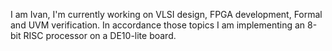 I am Ivan, I'm currently working on VLSI design, FPGA development, Formal and UVM verification. In accordance those topics I am 
implementing an 8-bit RISC processor on a DE10-lite board.
